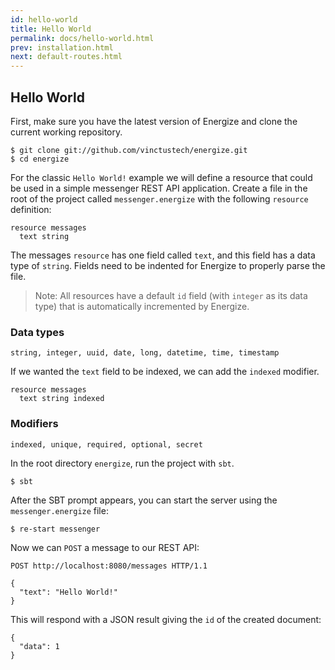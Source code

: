 ```yaml
---
id: hello-world
title: Hello World
permalink: docs/hello-world.html
prev: installation.html
next: default-routes.html
---
```


## Hello World

First, make sure you have the latest version of Energize and clone the current working repository.

```
$ git clone git://github.com/vinctustech/energize.git
$ cd energize
```

For the classic `Hello World!` example we will define a resource that could be used in a simple messenger REST API application. Create a file in the root of the project called `messenger.energize` with the following `resource` definition:

```
resource messages
  text string
```

The messages `resource` has one field called `text`, and this field has a data type of `string`. Fields need to be indented for Energize to properly parse the file.

> Note: All resources have a default `id` field (with `integer` as its data type) that is automatically incremented by Energize.

### Data types
```
string, integer, uuid, date, long, datetime, time, timestamp
```

If we wanted the `text` field to be indexed, we can add the `indexed` modifier.

```
resource messages
  text string indexed
```

### Modifiers

```
indexed, unique, required, optional, secret
```

In the root directory `energize`, run the project with `sbt`.

```
$ sbt
```

After the SBT prompt appears, you can start the server using the `messenger.energize` file:

```
$ re-start messenger
```

Now we can `POST` a message to our REST API:

```
POST http://localhost:8080/messages HTTP/1.1

{
  "text": "Hello World!"
}
```

This will respond with a JSON result giving the `id` of the created document:

```
{
  "data": 1
}
```